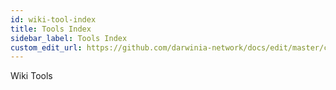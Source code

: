 ```yaml
---
id: wiki-tool-index
title: Tools Index
sidebar_label: Tools Index
custom_edit_url: https://github.com/darwinia-network/docs/edit/master/content/zh-CN/wiki-tool-index.md
---
```


Wiki Tools